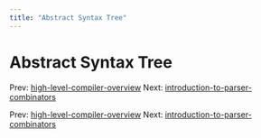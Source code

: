 ```yaml
---
title: "Abstract Syntax Tree"
---
```


# Abstract Syntax Tree

Prev: [high-level-compiler-overview](high-level-compiler-overview.md)
Next: [introduction-to-parser-combinators](introduction-to-parser-combinators.md)

Prev: [high-level-compiler-overview](high-level-compiler-overview.md)
Next: [introduction-to-parser-combinators](introduction-to-parser-combinators.md)
